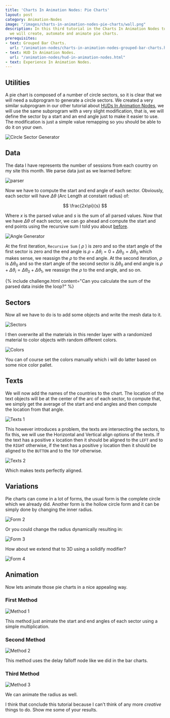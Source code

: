 ```yaml
---
title: 'Charts In Animation Nodes: Pie Charts'
layout: post
category: Animation-Nodes
image: "/images/charts-in-animation-nodes-pie-charts/wall.png"
description: In this third tutorial in the Charts In Animation Nodes tutorial series,
  we will create, automate and animate pie charts.
prerequisites:
- text: Grouped Bar Charts.
  url: "/animation-nodes/charts-in-animation-nodes-grouped-bar-charts.html"
- text: HUD In Animation Nodes.
  url: "/animation-nodes/hud-in-animation-nodes.html"
- text: Experience In Animation Nodes.
---
```


## Utilities

A pie chart is composed of a number of circle sectors, so it is clear that we will need a subprogram to generate a circle sectors. We created a very similar subprogram in our other tutorial about [HUDs In Animation Nodes](/animation-nodes/hud-in-animation-nodes.html#example-3), we will use the same subprogram with a very slight modification, that is, we will define the sector by a start and an end angle just to make it easier to use. The modification is just a simple value remapping so you should be able to do it on your own.

![Circle Sector Generator](/images/charts-in-animation-nodes-pie-charts/circle_sector_generator.gif)

## Data

The data I have represents the number of sessions from each country on my site this month. We parse data just as we learned before:

![parser](/images/charts-in-animation-nodes-pie-charts/parser.png)

Now we have to compute the start and end angle of each sector. Obviously, each sector will have $\Delta \theta$ (Arc Length at constant radius) of:

$$
\frac{2x\pi}{s}
$$

Where $x$ is the parsed value and $s$ is the sum of all parsed values. Now that we have $\Delta \theta$ of each sector, we can go ahead and compute the start and end points using the recursive sum I told you about [before](/animation-nodes/charts-in-animation-nodes-bar-charts.html#bars-advanced-animation).

![Angle Generator](/images/charts-in-animation-nodes-pie-charts/angle_generator.png)

At the first iteration, `Recursive Sum` ( $\rho$ ) is zero and so the start angle of the first sector is zero and the end angle is $\rho+\Delta\theta_i= 0 + \Delta \theta_0 = \Delta \theta_0$ which makes sense, we reassign the $\rho$ to the end angle. At the second iteration, $\rho$ is $\Delta \theta_0$ and so the start angle of the second sector is $\Delta \theta_0$ and end angle is $\rho+\Delta \theta_i= \Delta \theta_0 + \Delta \theta_1$, we reassign the $\rho$ to the end angle, and so on.

{% include challenge.html content="Can you calculate the sum of the parsed data inside the loop?" %}

## Sectors

Now all we have to do is to add some objects and write the mesh data to it.

![Sectors](/images/charts-in-animation-nodes-pie-charts/sectors.png)

I then overwrite all the materials in this render layer with a randomized material to color objects with random different colors.

![Colors](/images/charts-in-animation-nodes-pie-charts/colors.gif)

You can of course set the colors manually which i will do latter based on some nice color pallet.

## Texts

We will now add the names of the countries to the chart. The location of the text objects will be at the center of the arc of each sector, to compute that, we simply get the average of the start and end angles and then compute the location from that angle.

![Texts 1](/images/charts-in-animation-nodes-pie-charts/texts1.png)

This however introduces a problem, the texts are intersecting the sectors, to fix this, we will use the Horizontal and Vertical align options of the texts. If the text has a positive x location then it should be aligned to the `LEFT` and to the `RIGHT` otherwise, if the text has a positive y location then it should be aligned to the `BUTTON` and to the `TOP` otherwise.

![Texts 2](/images/charts-in-animation-nodes-pie-charts/texts2.png)

Which makes texts perfectly aligned.

## Variations

Pie charts can come in a lot of forms, the usual form is the complete circle which we already did. Another form is the hollow circle form and it can be simply done by changing the inner radius.

![Form 2](/images/charts-in-animation-nodes-pie-charts/form2.png)

Or you could change the radius dynamically resulting in:

![Form 3](/images/charts-in-animation-nodes-pie-charts/form3.png)

How about we extend that to 3D using a solidify modifier?

![Form 4](/images/charts-in-animation-nodes-pie-charts/form4.png)

## Animation

Now lets animate those pie charts in a nice appealing way.

### First Method

![Method 1](/images/charts-in-animation-nodes-pie-charts/method1.gif)

This method just animate the start and end angles of each sector  using a simple multiplication.

### Second Method

![Method 2](/images/charts-in-animation-nodes-pie-charts/method2.gif)

This method uses the delay falloff node like we did in the bar charts.

### Third Method

![Method 3](/images/charts-in-animation-nodes-pie-charts/method3.gif)

We can animate the radius as well.

I think that conclude this tutorial because I can't think of any more *creative* things to do. Show me some of your results.